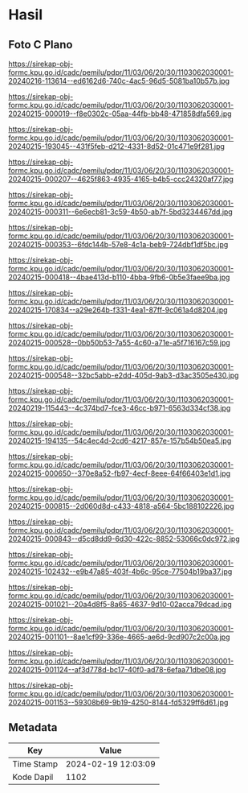 # Hasil

## Foto C Plano

https://sirekap-obj-formc.kpu.go.id/cadc/pemilu/pdpr/11/03/06/20/30/1103062030001-20240216-113614--ed6162d6-740c-4ac5-96d5-5081ba10b57b.jpg

https://sirekap-obj-formc.kpu.go.id/cadc/pemilu/pdpr/11/03/06/20/30/1103062030001-20240215-000019--f8e0302c-05aa-44fb-bb48-471858dfa569.jpg

https://sirekap-obj-formc.kpu.go.id/cadc/pemilu/pdpr/11/03/06/20/30/1103062030001-20240215-193045--431f5feb-d212-4331-8d52-01c471e9f281.jpg

https://sirekap-obj-formc.kpu.go.id/cadc/pemilu/pdpr/11/03/06/20/30/1103062030001-20240215-000207--4625f863-4935-4165-b4b5-ccc24320af77.jpg

https://sirekap-obj-formc.kpu.go.id/cadc/pemilu/pdpr/11/03/06/20/30/1103062030001-20240215-000311--6e6ecb81-3c59-4b50-ab7f-5bd3234467dd.jpg

https://sirekap-obj-formc.kpu.go.id/cadc/pemilu/pdpr/11/03/06/20/30/1103062030001-20240215-000353--6fdc144b-57e8-4c1a-beb9-724dbf1df5bc.jpg

https://sirekap-obj-formc.kpu.go.id/cadc/pemilu/pdpr/11/03/06/20/30/1103062030001-20240215-000418--4bae413d-b110-4bba-9fb6-0b5e3faee9ba.jpg

https://sirekap-obj-formc.kpu.go.id/cadc/pemilu/pdpr/11/03/06/20/30/1103062030001-20240215-170834--a29e264b-f331-4ea1-87ff-9c061a4d8204.jpg

https://sirekap-obj-formc.kpu.go.id/cadc/pemilu/pdpr/11/03/06/20/30/1103062030001-20240215-000528--0bb50b53-7a55-4c60-a71e-a5f716167c59.jpg

https://sirekap-obj-formc.kpu.go.id/cadc/pemilu/pdpr/11/03/06/20/30/1103062030001-20240215-000548--32bc5abb-e2dd-405d-9ab3-d3ac3505e430.jpg

https://sirekap-obj-formc.kpu.go.id/cadc/pemilu/pdpr/11/03/06/20/30/1103062030001-20240219-115443--4c374bd7-fce3-46cc-b971-6563d334cf38.jpg

https://sirekap-obj-formc.kpu.go.id/cadc/pemilu/pdpr/11/03/06/20/30/1103062030001-20240215-194135--54c4ec4d-2cd6-4217-857e-157b54b50ea5.jpg

https://sirekap-obj-formc.kpu.go.id/cadc/pemilu/pdpr/11/03/06/20/30/1103062030001-20240215-000650--370e8a52-fb97-4ecf-8eee-64f66403e1d1.jpg

https://sirekap-obj-formc.kpu.go.id/cadc/pemilu/pdpr/11/03/06/20/30/1103062030001-20240215-000815--2d060d8d-c433-4818-a564-5bc188102226.jpg

https://sirekap-obj-formc.kpu.go.id/cadc/pemilu/pdpr/11/03/06/20/30/1103062030001-20240215-000843--d5cd8dd9-6d30-422c-8852-53066c0dc972.jpg

https://sirekap-obj-formc.kpu.go.id/cadc/pemilu/pdpr/11/03/06/20/30/1103062030001-20240215-102432--e9b47a85-403f-4b6c-95ce-77504b19ba37.jpg

https://sirekap-obj-formc.kpu.go.id/cadc/pemilu/pdpr/11/03/06/20/30/1103062030001-20240215-001021--20a4d8f5-8a65-4637-9d10-02acca79dcad.jpg

https://sirekap-obj-formc.kpu.go.id/cadc/pemilu/pdpr/11/03/06/20/30/1103062030001-20240215-001101--8ae1cf99-336e-4665-ae6d-9cd907c2c00a.jpg

https://sirekap-obj-formc.kpu.go.id/cadc/pemilu/pdpr/11/03/06/20/30/1103062030001-20240215-001124--af3d778d-bc17-40f0-ad78-6efaa71dbe08.jpg

https://sirekap-obj-formc.kpu.go.id/cadc/pemilu/pdpr/11/03/06/20/30/1103062030001-20240215-001153--59308b69-9b19-4250-8144-fd5329ff6d61.jpg


## Metadata

| Key        | Value               |
| ---------- | ------------------- |
| Time Stamp | 2024-02-19 12:03:09 |
| Kode Dapil | 1102                |



